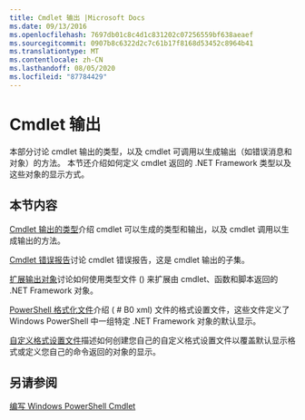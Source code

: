 ```yaml
---
title: Cmdlet 输出 |Microsoft Docs
ms.date: 09/13/2016
ms.openlocfilehash: 7697db01c8c4d1c831202c07256559bf638aeaef
ms.sourcegitcommit: 0907b8c6322d2c7c61b17f8168d53452c8964b41
ms.translationtype: MT
ms.contentlocale: zh-CN
ms.lasthandoff: 08/05/2020
ms.locfileid: "87784429"
---
```

# <a name="cmdlet-output"></a>Cmdlet 输出

本部分讨论 cmdlet 输出的类型，以及 cmdlet 可调用以生成输出（如错误消息和对象）的方法。 本节还介绍如何定义 cmdlet 返回的 .NET Framework 类型以及这些对象的显示方式。

## <a name="in-this-section"></a>本节内容

[Cmdlet 输出的类型](./types-of-cmdlet-output.md)介绍 cmdlet 可以生成的类型和输出，以及 cmdlet 调用以生成输出的方法。

[Cmdlet 错误报告](./cmdlet-error-reporting.md)讨论 cmdlet 错误报告，这是 cmdlet 输出的子集。

[扩展输出对象](./extending-output-objects.md)讨论如何使用类型文件 () 来扩展由 cmdlet、函数和脚本返回的 .NET Framework 对象。

[PowerShell 格式化文件](../format/powershell-formatting-files.md)介绍 ( # B0 xml) 文件的格式设置文件，这些文件定义了 Windows PowerShell 中一组特定 .NET Framework 对象的默认显示。

[自定义格式设置文件](./custom-formatting-files.md)描述如何创建您自己的自定义格式设置文件以覆盖默认显示格式或定义您自己的命令返回的对象的显示。

## <a name="see-also"></a>另请参阅

[编写 Windows PowerShell Cmdlet](./writing-a-windows-powershell-cmdlet.md)
